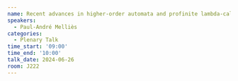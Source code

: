 ```yaml
---
name: Recent advances in higher-order automata and profinite lambda-calculus
speakers:
  - Paul-André Melliès
categories:
  - Plenary Talk
time_start: '09:00'
time_end: '10:00'
talk_date: 2024-06-26
room: J222
---
```

